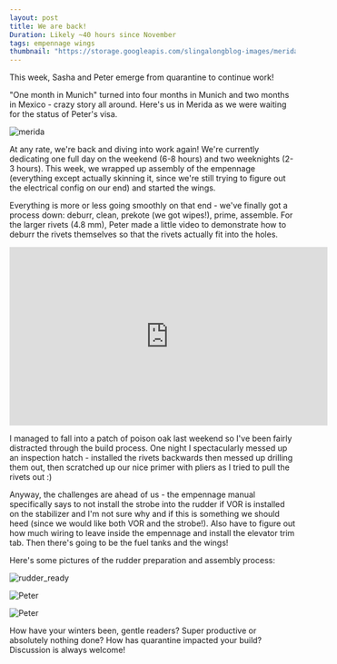 ```yaml
---
layout: post
title: We are back!
Duration: Likely ~40 hours since November
tags: empennage wings
thumbnail: "https://storage.googleapis.com/slingalongblog-images/merida_quarantine_crop.jpg"
---
```

This week, Sasha and Peter emerge from quarantine to continue work!

"One month in Munich" turned into four months in Munich and two months in Mexico - crazy story all around. Here's us in Merida as we were waiting for the status of Peter's visa.

![merida](https://storage.googleapis.com/slingalongblog-images/merida_quarantine_crop.jpg)

At any rate, we're back and diving into work again! We're currently dedicating one full day on the weekend (6-8 hours) and two weeknights (2-3 hours). This week, we wrapped up assembly of the empennage (everything except actually skinning it, since we're still trying to figure out the electrical config on our end) and started the wings. 

Everything is more or less going smoothly on that end - we've finally got a process down: deburr, clean, prekote (we got wipes!), prime, assemble. For the larger rivets (4.8 mm), Peter made a little video to demonstrate how to deburr the rivets themselves so that the rivets actually fit into the holes.

<iframe width="560" height="315" src="https://www.youtube.com/embed/NiV3e3vOspU" frameborder="0" allow="accelerometer; autoplay; encrypted-media; gyroscope; picture-in-picture" allowfullscreen></iframe>

I managed to fall into a patch of poison oak last weekend so I've been fairly distracted through the build process. One night I spectacularly messed up an inspection hatch - installed the rivets backwards then messed up drilling them out, then scratched up our nice primer with pliers as I tried to pull the rivets out :)

Anyway, the challenges are ahead of us - the empennage manual specifically says to not install the strobe into the rudder if VOR is installed on the stabilizer and I'm not sure why and if this is something we should heed (since we would like both VOR and the strobe!). Also have to figure out how much wiring to leave inside the empennage and install the elevator trim tab. Then there's going to be the fuel tanks and the wings!

Here's some pictures of the rudder preparation and assembly process:

![rudder_ready](https://storage.googleapis.com/slingalongblog-images/rudder_to_prime.jpg)

![Peter](https://storage.googleapis.com/slingalongblog-images/Peter_priming.jpg)

![Peter](https://storage.googleapis.com/slingalongblog-images/rudder_assembly.jpg)

How have your winters been, gentle readers? Super productive or absolutely nothing done? How has quarantine impacted your build? Discussion is always welcome!
